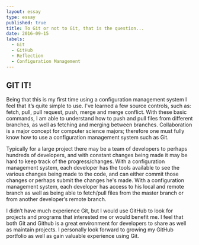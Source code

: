 ```yaml
---
layout: essay
type: essay
published: true
title: To Git or not to Git, that is the question...
date: 2016-09-15
labels:
  - Git
  - GitHub
  - Reflection
  - Configuration Management
---
```


## GIT IT!

Being that this is my first time using a configuration management system I feel that it’s quite simple to use.  I've learned a few source controls, such as: fetch, pull, pull request, push, merge and merge conflict.  With these basic commands, I am able to understand how to push and pull files from different branches, as well as fetching and merging between branches.  Collaboration is a major concept for computer science majors; therefore one must fully know how to use a configuration management system such as Git. 

Typically for a large project there may be a team of developers to perhaps hundreds of developers, and with constant changes being made it may be hard to keep track of the progress/changes.  With a configuration management system, each developer has the tools available to see the various changes being made to the code, and can either commit those changes or perhaps submit the changes he's made.  With a configuration management system, each developer has access to his local and remote branch as well as being able to fetch/pull files from the master branch or from another developer’s remote branch.  

I didn’t have much experience Git, but I would use GitHub to look for projects and programs that interested me or would benefit me.  I feel that both Git and Github is a great environment for developers to share as well as maintain projects.  I personally look forward to growing my GitHub portfolio as well as gain valuable experience using Git.  
